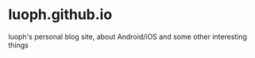 luoph.github.io
===============

luoph's personal blog site, about Android/iOS and some other interesting things
